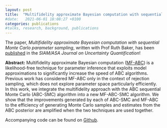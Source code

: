 ```yaml
---
layout: post
title:  "Multifidelity approximate Bayesian computation with sequential Monte Carlo parameter sampling: published!"
#date:   2021-06-01 18:08:27 +0100
categories: publications
#talks, research, background, publications
---
```


The paper, *Multifidelity approximate Bayesian computation with sequential Monte Carlo parameter sampling*, written
with Prof Ruth Baker, has been
[published](https://doi.org/10.1137/20M1316160)
in the *SIAM/ASA Journal on Uncertainty Quantification*!

**Abstract:**
Multifidelity approximate Bayesian computation ([MF-ABC](https://epubs.siam.org/doi/abs/10.1137/18M1229742)) is a likelihood-free technique for parameter inference that exploits model approximations to significantly increase the speed of ABC algorithms.
Previous work has considered MF-ABC only in the context of rejection sampling, which does not explore parameter space particularly efficiently.
In this work, we integrate the multifidelity approach with the ABC sequential Monte Carlo (ABC-SMC) algorithm into a new MF-ABC-SMC algorithm.
We show that the improvements generated by each of ABC-SMC and MF-ABC to the efficiency of generating Monte Carlo samples and estimates from the ABC posterior are amplified when the two techniques are used together.

Accompanying code can be found on [Github](https://github.com/tpprescott/mf-abc-smc).
